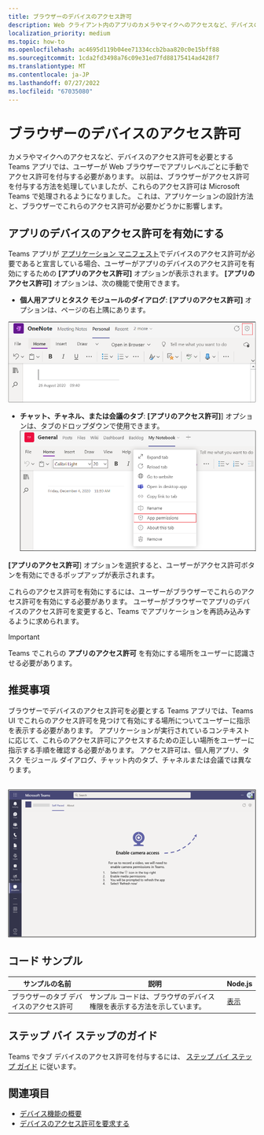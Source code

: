```yaml
---
title: ブラウザーのデバイスのアクセス許可
description: Web クライアント内のアプリのカメラやマイクへのアクセスなど、デバイスのアクセス許可を安全に取り戻す方法について説明します。
localization_priority: medium
ms.topic: how-to
ms.openlocfilehash: ac4695d119b04ee71334ccb2baa820c0e15bff88
ms.sourcegitcommit: 1cda2fd3498a76c09e31ed7fd88175414ad428f7
ms.translationtype: MT
ms.contentlocale: ja-JP
ms.lasthandoff: 07/27/2022
ms.locfileid: "67035080"
---
```

# <a name="device-permissions-for-the-browser"></a>ブラウザーのデバイスのアクセス許可

カメラやマイクへのアクセスなど、デバイスのアクセス許可を必要とする Teams アプリでは、ユーザーが Web ブラウザーでアプリレベルごとに手動でアクセス許可を付与する必要があります。 以前は、ブラウザーがアクセス許可を付与する方法を処理していましたが、これらのアクセス許可は Microsoft Teams で処理されるようになりました。 これは、アプリケーションの設計方法と、ブラウザーでこれらのアクセス許可が必要かどうかに影響します。

## <a name="enable-apps-device-permissions"></a>アプリのデバイスのアクセス許可を有効にする

Teams アプリが [アプリケーション マニフェスト](native-device-permissions.md#specify-permissions)でデバイスのアクセス許可が必要であると宣言している場合、ユーザーがアプリのデバイスのアクセス許可を有効にするための **[アプリのアクセス許可]** オプションが表示されます。 **[アプリのアクセス許可]** オプションは、次の機能で使用できます。

* **個人用アプリとタスク モジュールのダイアログ**: **[アプリのアクセス許可]** オプションは、ページの右上隅にあります。
<img src="../../assets/images/tabs/apppermissions.png" alt="App permissions button" width="800"/>

* **チャット、チャネル、または会議のタブ**: **[アプリのアクセス許可]**] オプションは、タブのドロップダウンで使用できます。 ![[アプリのアクセス許可] ドロップダウン](../../assets/images/tabs/drop-downapppermissions.png)

**[アプリのアクセス許可**] オプションを選択すると、ユーザーがアクセス許可ボタンを有効にできるポップアップが表示されます。

これらのアクセス許可を有効にするには、ユーザーがブラウザーでこれらのアクセス許可を有効にする必要があります。 ユーザーがブラウザーでアプリのデバイスのアクセス許可を変更すると、Teams でアプリケーションを再読み込みするように求められます。

> [!IMPORTANT]
> Teams でこれらの **アプリのアクセス許可** を有効にする場所をユーザーに認識させる必要があります。

## <a name="recommendation"></a>推奨事項

ブラウザーでデバイスのアクセス許可を必要とする Teams アプリでは、Teams UI でこれらのアクセス許可を見つけて有効にする場所についてユーザーに指示を表示する必要があります。 アプリケーションが実行されているコンテキストに応じて、これらのアクセス許可にアクセスするための正しい場所をユーザーに指示する手順を確認する必要があります。 アクセス許可は、個人用アプリ、タスク モジュール ダイアログ、チャット内のタブ、チャネルまたは会議では異なります。

</br>
<img src="../../assets/images/tabs/enable-access.png" alt="Enable camera access" width="800"/>

## <a name="code-sample"></a>コード サンプル

|サンプルの名前 | 説明 | Node.js |
|----------------|-----------------|--------------|
| ブラウザーのタブ デバイスのアクセス許可 | サンプル コードは、ブラウザのデバイス権限を表示する方法を示しています。 | [表示](https://github.com/OfficeDev/Microsoft-Teams-Samples/tree/main/samples/tab-device-permissions/nodejs) |

## <a name="step-by-step-guide"></a>ステップ バイ ステップのガイド

Teams でタブ デバイスのアクセス許可を付与するには、 [ステップ バイ ステップ ガイド](../../sbs-tab-device-permissions.yml) に従います。

## <a name="see-also"></a>関連項目

* [デバイス機能の概要](device-capabilities-overview.md)
* [デバイスのアクセス許可を要求する](native-device-permissions.md)
